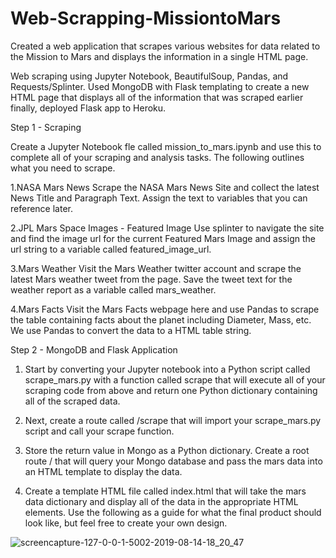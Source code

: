 # Web-Scrapping-MissiontoMars
Created a web application that scrapes various websites for data related to the Mission to Mars and displays the information in a single HTML page.

Web scraping using Jupyter Notebook, BeautifulSoup, Pandas, and Requests/Splinter. Used MongoDB with Flask templating to create a new HTML page that displays all of the information that was scraped earlier finally, deployed Flask app to Heroku.

Step 1 - Scraping

Create a Jupyter Notebook fle called mission_to_mars.ipynb and use this to complete all of your scraping and analysis tasks. The following outlines what you need to scrape.

  1.NASA Mars News
    Scrape the NASA Mars News Site and collect the latest News Title and Paragraph Text. Assign the text to variables that you can 
    reference later.

 2.JPL Mars Space Images - Featured Image
   Use splinter to navigate the site and find the image url for the current Featured Mars Image and assign the url string to a variable        called featured_image_url.
 
 3.Mars Weather
   Visit the Mars Weather twitter account and scrape the latest Mars weather tweet from the page. Save the tweet text for the weather          report as a variable called mars_weather.
   
 4.Mars Facts
   Visit the Mars Facts webpage here and use Pandas to scrape the table containing facts about the planet including Diameter, Mass, etc.
   We use Pandas to convert the data to a HTML table string.

Step 2 - MongoDB and Flask Application

 1. Start by converting your Jupyter notebook into a Python script called scrape_mars.py with a function called scrape that will execute     all of your scraping code from above and return one Python dictionary containing all of the scraped data.

 2. Next, create a route called /scrape that will import your scrape_mars.py script and call your scrape function.

 3. Store the return value in Mongo as a Python dictionary.
    Create a root route / that will query your Mongo database and pass the mars data into an HTML template to display the data.

 4. Create a template HTML file called index.html that will take the mars data dictionary and display all of the data in the appropriate     HTML elements. Use the following as a guide for what the final product should look like, but feel free to create your own design.
 
 ![screencapture-127-0-0-1-5002-2019-08-14-18_20_47](https://user-images.githubusercontent.com/49598347/66438131-6573f880-e9f1-11e9-9350-607f884cda56.png)


